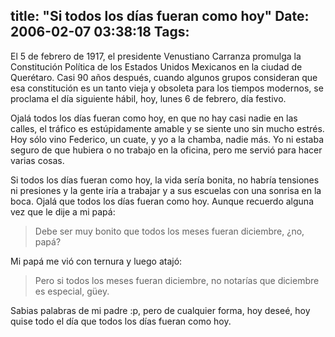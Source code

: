 title: "Si todos los días fueran como hoy"
Date: 2006-02-07 03:38:18
Tags: 
---
<p>El 5 de febrero de 1917, el presidente Venustiano Carranza promulga la Constitución Política de los Estados Unidos Mexicanos en la ciudad de Querétaro. Casi 90 años después, cuando algunos grupos consideran que esa constitución es un tanto vieja y obsoleta para los tiempos modernos, se proclama el día siguiente hábil, hoy, lunes 6 de febrero, día festivo.

Ojalá todos los días fueran como hoy, en que no hay casi nadie en las calles, el tráfico es estúpidamente amable y se siente uno sin mucho estrés. Hoy sólo vino Federico, un cuate, y yo a la chamba, nadie más. Yo ni estaba seguro de que hubiera o no trabajo en la oficina, pero me servió para hacer varias cosas.

Si todos los días fueran como hoy, la vida sería bonita, no habría tensiones ni presiones y la gente iría a trabajar y a sus escuelas con una sonrisa en la boca. Ojalá que todos los días fueran como hoy. Aunque recuerdo alguna vez que le dije a mi papá:
</p>
<blockquote>Debe ser muy bonito que todos los meses fueran diciembre, ¿no, papá?</blockquote>
<p>
Mi papá me vió con ternura y luego atajó:
</p>
<blockquote>Pero si todos los meses fueran diciembre, no notarías que diciembre es especial, güey.</blockquote>
<p>
Sabias palabras de mi padre :p, pero de cualquier forma, hoy deseé, hoy quise todo el día que todos los días fueran como hoy. </p>
